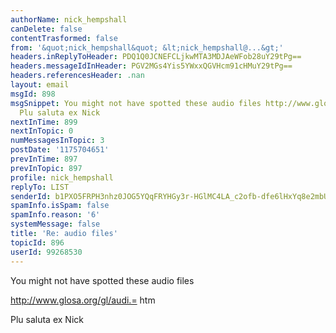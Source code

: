 ```yaml
---
authorName: nick_hempshall
canDelete: false
contentTrasformed: false
from: '&quot;nick_hempshall&quot; &lt;nick_hempshall@...&gt;'
headers.inReplyToHeader: PDQ1Q0JCNEFCLjkwMTA3MDJAeWFob28uY29tPg==
headers.messageIdInHeader: PGV2MGs4Yis5YWxxQGVHcm91cHMuY29tPg==
headers.referencesHeader: .nan
layout: email
msgId: 898
msgSnippet: You might not have spotted these audio files http://www.glosa.org/gl/audi.htm
  Plu saluta ex Nick
nextInTime: 899
nextInTopic: 0
numMessagesInTopic: 3
postDate: '1175704651'
prevInTime: 897
prevInTopic: 897
profile: nick_hempshall
replyTo: LIST
senderId: b1PXO5FRPH3nhz0JOG5YQqFRYHGy3r-HGlMC4LA_c2ofb-dfe6lHxYq8e2mbUayQ_b5R1s6IUoh8edpZpY_XE2JEsnqoC2OycMhbNMozxatbfgw8
spamInfo.isSpam: false
spamInfo.reason: '6'
systemMessage: false
title: 'Re: audio files'
topicId: 896
userId: 99268530
---
```


You might not have spotted these audio files

http://www.glosa.org/gl/audi.=
htm

Plu saluta ex
Nick


